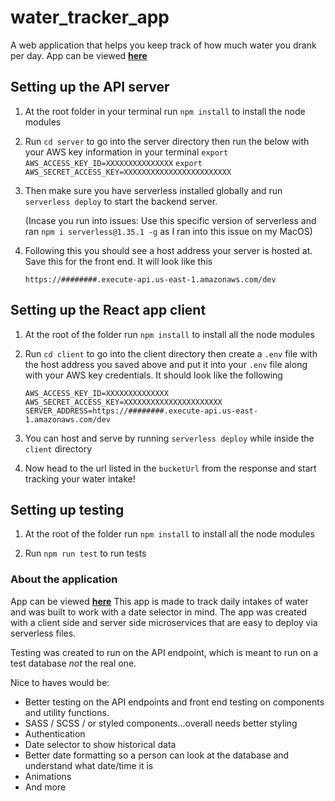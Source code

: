 # water_tracker_app

A web application that helps you keep track of how much water you drank per day. App can be viewed <b>[here](http://website-fpe0zhk.s3-website.us-east-1.amazonaws.com/)</b>

## Setting up the API server

1. At the root folder in your terminal run `npm install` to install the node modules

2. Run `cd server` to go into the server directory then run the below with your AWS key information in your terminal
   `export AWS_ACCESS_KEY_ID=XXXXXXXXXXXXXXX`
   `export AWS_SECRET_ACCESS_KEY=XXXXXXXXXXXXXXXXXXXXXXXX`

3. Then make sure you have serverless installed globally and run `serverless deploy` to start the backend server.

   (Incase you run into issues: Use this specific version of serverless and ran `npm i serverless@1.35.1 -g` as I ran into this issue on my MacOS)

4. Following this you should see a host address your server is hosted at. Save this for the front end. It will look like this

   ```
   https://########.execute-api.us-east-1.amazonaws.com/dev
   ```


## Setting up the React app client

1. At the root of the folder run `npm install` to install all the node modules

2. Run `cd client` to go into the client directory then create a `.env` file with the host address you saved above and put it into your `.env` file along with your AWS key credentials. It should look like the following

   ```
   AWS_ACCESS_KEY_ID=XXXXXXXXXXXXXX
   AWS_SECRET_ACCESS_KEY=XXXXXXXXXXXXXXXXXXXXXX
   SERVER_ADDRESS=https://########.execute-api.us-east-1.amazonaws.com/dev
   ```

3. You can host and serve by running `serverless deploy` while inside the `client` directory

4. Now head to the url listed in the `bucketUrl` from the response and start tracking your water intake!


## Setting up testing
1. At the root of the folder run `npm install` to install all the node modules

2. Run `npm run test` to run tests


### About the application
App can be viewed <b>[here](http://website-fpe0zhk.s3-website.us-east-1.amazonaws.com/)</b>
This app is made to track daily intakes of water and was built to work with a date selector in mind. The app was created with a client side and server side microservices that are easy to deploy via serverless files.

Testing was created to run on the API endpoint, which is meant to run on a test database *not* the real one.

Nice to haves would be:
* Better testing on the API endpoints and front end testing on components and utility functions. 
* SASS / SCSS / or styled components...overall needs better styling
* Authentication
* Date selector to show historical data
* Better date formatting so a person can look at the database and understand what date/time it is
* Animations
* And more
